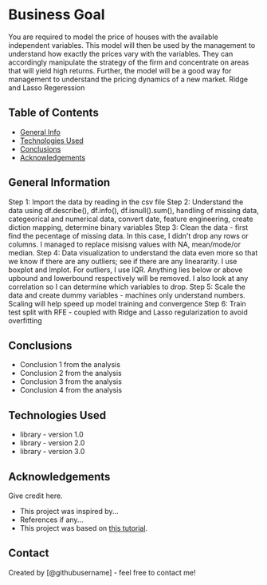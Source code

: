# Business Goal
You are required to model the price of houses with the available independent variables. This model will then be used by the management to understand how exactly the prices vary with the variables. They can accordingly manipulate the strategy of the firm and concentrate on areas that will yield high returns. Further, the model will be a good way for management to understand the pricing dynamics of a new market. Ridge and Lasso Regeression

## Table of Contents
* [General Info](#general-information)
* [Technologies Used](#technologies-used)
* [Conclusions](#conclusions)
* [Acknowledgements](#acknowledgements)

<!-- You can include any other section that is pertinent to your problem -->

## General Information
Step 1: Import the data by reading in the csv file
Step 2: Understand the data using df.describe(), df.info(), df.isnull().sum(), handling of missing data, categeorical and numerical data, convert date, feature engineering, create diction mapping, determine binary variables
Step 3: Clean the data - first find the pecentage of missing data.  In this case, I didn't drop any rows or columns.  I managed to replace misisng values with NA, mean/mode/or median.
Step 4: Data visualization to understand the data even more so that we know if there are any outliers; see if there are any lineararity.  I use boxplot and lmplot.
For outliers, I use IQR. Anything lies below or above upbound and lowerbound respectively will be removed. I also look at any correlation so I can determine which variables to drop.
Step 5: Scale the data and create dummy variables - machines only understand numbers.  Scaling will help speed up model training and convergence
Step 6: Train test split with RFE - coupled with Ridge and Lasso regularization to avoid overfitting


<!-- You don't have to answer all the questions - just the ones relevant to your project. -->

## Conclusions
- Conclusion 1 from the analysis
- Conclusion 2 from the analysis
- Conclusion 3 from the analysis
- Conclusion 4 from the analysis

<!-- You don't have to answer all the questions - just the ones relevant to your project. -->


## Technologies Used
- library - version 1.0
- library - version 2.0
- library - version 3.0

<!-- As the libraries versions keep on changing, it is recommended to mention the version of library used in this project -->

## Acknowledgements
Give credit here.
- This project was inspired by...
- References if any...
- This project was based on [this tutorial](https://www.example.com).


## Contact
Created by [@githubusername] - feel free to contact me!


<!-- Optional -->
<!-- ## License -->
<!-- This project is open source and available under the [... License](). -->

<!-- You don't have to include all sections - just the one's relevant to your project -->
